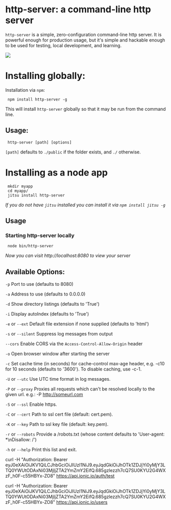 # http-server: a command-line http server

`http-server` is a simple, zero-configuration command-line http server.  It is powerful enough for production usage, but it's simple and hackable enough to be used for testing, local development, and learning.

![](https://github.com/nodeapps/http-server/raw/master/screenshots/public.png)

# Installing globally:

Installation via `npm`:

     npm install http-server -g

This will install `http-server` globally so that it may be run from the command line.

## Usage:

     http-server [path] [options]

`[path]` defaults to `./public` if the folder exists, and `./` otherwise.

# Installing as a node app

     mkdir myapp
     cd myapp/
     jitsu install http-server

*If you do not have `jitsu` installed you can install it via `npm install jitsu -g`*

## Usage

### Starting http-server locally

     node bin/http-server

*Now you can visit http://localhost:8080 to view your server*

## Available Options:

`-p` Port to use (defaults to 8080)

`-a` Address to use (defaults to 0.0.0.0)

`-d` Show directory listings (defaults to 'True')

`-i` Display autoIndex (defaults to 'True')

`-e` or `--ext` Default file extension if none supplied (defaults to 'html')

`-s` or `--silent` Suppress log messages from output

`--cors` Enable CORS via the `Access-Control-Allow-Origin` header

`-o` Open browser window after starting the server

`-c` Set cache time (in seconds) for cache-control max-age header, e.g. -c10 for 10 seconds (defaults to '3600'). To disable caching, use -c-1.

`-U` or `--utc` Use UTC time format in log messages.

`-P` or `--proxy` Proxies all requests which can't be resolved locally to the given url. e.g.: -P http://someurl.com

`-S` or `--ssl` Enable https.

`-C` or `--cert` Path to ssl cert file (default: cert.pem).

`-K` or `--key` Path to ssl key file (default: key.pem).

`-r` or `--robots` Provide a /robots.txt (whose content defaults to 'User-agent: *\nDisallow: /')

`-h` or `--help` Print this list and exit.



curl -H "Authorization: Bearer eyJ0eXAiOiJKV1QiLCJhbGciOiJIUzI1NiJ9.eyJqdGkiOiJhOTk1ZDJjYi0yMjY3LTQ0YWUtODAxNi03MjljZTA2YmZmY2EifQ.685gzlezzh7cQ7SU0KYU2G4WXzF_h0F-c55HBYx-ZO8" https://api.ionic.io/auth/test


curl -H "Authorization: Bearer eyJ0eXAiOiJKV1QiLCJhbGciOiJIUzI1NiJ9.eyJqdGkiOiJhOTk1ZDJjYi0yMjY3LTQ0YWUtODAxNi03MjljZTA2YmZmY2EifQ.685gzlezzh7cQ7SU0KYU2G4WXzF_h0F-c55HBYx-ZO8"  https://api.ionic.io/users

